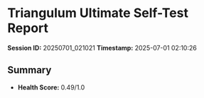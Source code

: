 # Triangulum Ultimate Self-Test Report

**Session ID:** 20250701_021021
**Timestamp:** 2025-07-01 02:10:26

## Summary

- **Health Score:** 0.49/1.0
